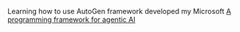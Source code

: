 Learning how to use AutoGen framework developed my Microsoft [A programming framework for agentic AI](https://github.com/microsoft/autogen)